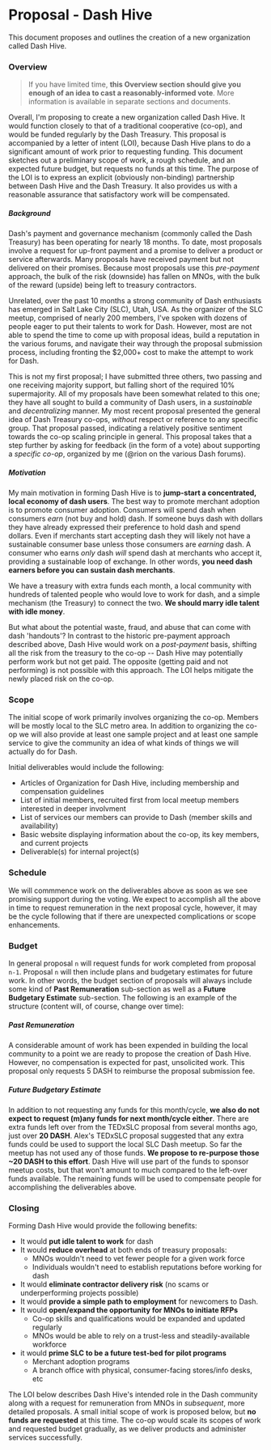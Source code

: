 # Proposal - Dash Hive

This document proposes and outlines the creation of a new organization called Dash Hive.

### Overview

> If you have limited time, **this Overview section should give you enough of an idea to cast a reasonably-informed vote**.  More information is available in separate sections and documents.

Overall, I'm proposing to create a new organization called Dash Hive.  It would function closely to that of a traditional cooperative (co-op), and would be funded regularly by the Dash Treasury.  This proposal is accompanied by a letter of intent (LOI), because Dash Hive plans to do a significant amount of work prior to requesting funding.  This document sketches out a preliminary scope of work, a rough schedule, and an expected future budget, but requests no funds at this time.  The purpose of the LOI is to express an explicit (obviously non-binding) partnership between Dash Hive and the Dash Treasury.  It also provides us with a reasonable assurance that satisfactory work will be compensated.

##### Background

Dash's payment and governance mechanism (commonly called the Dash Treasury) has been operating for nearly 18 months.  To date, most proposals involve a request for up-front payment and a promise to deliver a product or service afterwards.  Many proposals have received payment but not delivered on their promises.  Because most proposals use this *pre-payment* approach, the bulk of the risk (downside) has fallen on MNOs, with the bulk of the reward (upside) being left to treasury contractors.

Unrelated, over the past 10 months a strong community of Dash enthusiasts has emerged in Salt Lake City (SLC), Utah, USA.  As the organizer of the SLC meetup, comprised of nearly 200 members, I've spoken with dozens of people eager to put their talents to work for Dash.  However, most are not able to spend the time to come up with proposal ideas, build a reputation in the various forums, and navigate their way through the proposal submission process, including fronting the $2,000+ cost to make the attempt to work for Dash.

This is not my first proposal; I have submitted three others, two passing and one receiving majority support, but falling short of the required 10% supermajority.  All of my proposals have been somewhat related to this one; they have all sought to build a community of Dash users, in a *sustainable* and *decentralizing* manner.  My most recent proposal presented the general idea of Dash Treasury co-ops, *without* respect or reference to any specific group.  That proposal passed, indicating a relatively positive sentiment towards the co-op scaling principle in general.  This proposal takes that a step further by asking for feedback (in the form of a vote) about supporting a *specific co-op*, organized by me (@rion on the various Dash forums).

##### Motivation

My main motivation in forming Dash Hive is to **jump-start a concentrated, local economy of dash users**.  The best way to promote merchant adoption is to promote consumer adoption.  Consumers will spend dash when consumers *earn* (not buy and hold) dash.  If someone buys dash with dollars they have already expressed their preference to hold dash and spend dollars.  Even if merchants start accepting dash they will likely not have a sustainable consumer base unless those consumers are *earning* dash.  A consumer who earns *only* dash *will* spend dash at merchants who accept it, providing a sustainable loop of exchange.  In other words, **you need dash earners before you can sustain dash merchants**.

We have a treasury with extra funds each month, a local community with hundreds of talented people who would love to work for dash, and a simple mechanism (the Treasury) to connect the two.  **We should marry idle talent with idle money**.

But what about the potential waste, fraud, and abuse that can come with dash 'handouts'?  In contrast to the historic pre-payment approach described above, Dash Hive would work on a *post-payment* basis, shifting all the risk from the treasury to the co-op -- Dash Hive may potentially perform work but not get paid.  The opposite (getting paid and not performing) is not possible with this approach.  The LOI helps mitigate the newly placed risk on the co-op.

### Scope

The initial scope of work primarily involves organizing the co-op.  Members will be mostly local to the SLC metro area.  In addition to organizing the co-op we will also provide at least one sample project and at least one sample service to give the community an idea of what kinds of things we will actually do for Dash.

Initial deliverables would include the following:

* Articles of Organization for Dash Hive, including membership and compensation guidelines
* List of initial members, recruited first from local meetup members interested in deeper involvment
* List of services our members can provide to Dash (member skills and availability)
* Basic website displaying information about the co-op, its key members, and current projects
* Deliverable(s) for internal project(s)

### Schedule

We will commmence work on the deliverables above as soon as we see promising support during the voting.  We expect to accomplish all the above in time to request remuneration in the next proposal cycle, however, it may be the cycle following that if there are unexpected complications or scope enhancements.

### Budget

In general proposal `n` will request funds for work completed from proposal `n-1`.  Proposal `n` will then include plans and budgetary estimates for future work.  In other words, the budget section of proposals will always include some kind of **Past Remuneration** sub-section as well as a **Future Budgetary Estimate** sub-section.  The following is an example of the structure (content will, of course, change over time):

##### Past Remuneration
A considerable amount of work has been expended in building the local community to a point we are ready to propose the creation of Dash Hive.  However, no compensation is expected for past, unsolicited work.  This proposal only requests 5 DASH to reimburse the proposal submission fee.

##### Future Budgetary Estimate
In addition to not requesting any funds for this month/cycle, **we also do not expect to request (m)any funds for next month/cycle either**.  There are extra funds left over from the TEDxSLC proposal from several months ago, just over **20 DASH**.  Alex's TEDxSLC proposal suggested that any extra funds could be used to support the local SLC Dash meetup.  So far the meetup has not used any of those funds.  **We propose to re-purpose those ~20 DASH to this effort**.  Dash Hive will use part of the funds to sponsor meetup costs, but that won't amount to much compared to the left-over funds available.  The remaining funds will be used to compensate people for accomplishing the deliverables above.

### Closing

Forming Dash Hive would provide the following benefits:

* It would **put idle talent to work** for dash
* It would **reduce overhead** at both ends of treasury proposals:
  * MNOs wouldn't need to vet fewer people for a given work force
  * Individuals wouldn't need to establish reputations before working for dash
* It would **eliminate contractor delivery risk** (no scams or underperforming projects possible)
* It would **provide a simple path to employment** for newcomers to Dash.
* It would **open/expand the opportunity for MNOs to initiate RFPs**
  * Co-op skills and qualifications would be expanded and updated regularly
  * MNOs would be able to rely on a trust-less and steadily-available workforce
* it would **prime SLC to be a future test-bed for pilot programs**
  * Merchant adoption programs
  * A branch office with physical, consumer-facing stores/info desks, etc

The LOI below describes Dash Hive's intended role in the Dash community along with a request for remuneration from MNOs in *subsequent*, more detailed proposals.  A small initial scope of work is proposed below, but **no funds are requested** at this time.  The co-op would scale its scopes of work and requested budget gradually, as we deliver products and administer services successfully.
